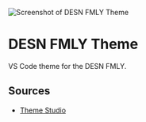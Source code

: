 ![Screenshot of DESN FMLY Theme]()

# DESN FMLY Theme
VS Code theme for the DESN FMLY.

## Sources
* [Theme Studio](https://themes.vscode.one)
